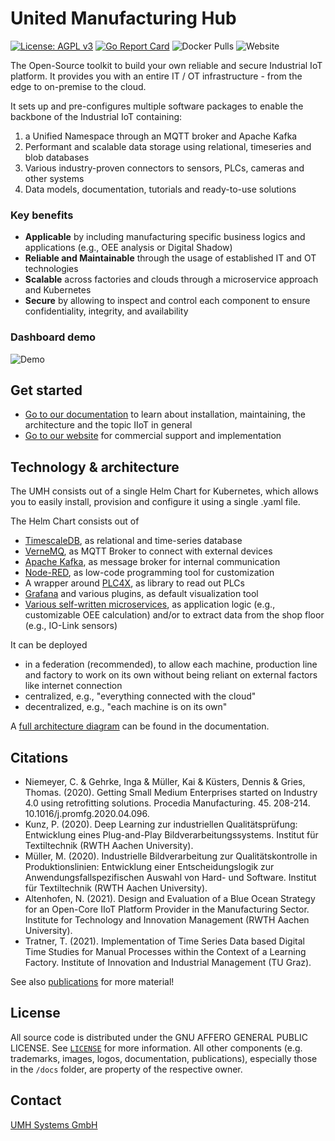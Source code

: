 <!-- PROJECT LOGO -->
# United Manufacturing Hub

[![License: AGPL v3](https://img.shields.io/badge/License-AGPL%20v3-blue.svg)](https://www.gnu.org/licenses/agpl-3.0)
[![Go Report Card](https://goreportcard.com/badge/github.com/united-manufacturing-hub/united-manufacturing-hub)](https://goreportcard.com/report/github.com/united-manufacturing-hub/united-manufacturing-hub)
![Docker Pulls](https://img.shields.io/docker/pulls/unitedmanufacturinghub/factoryinsight)
![Website](https://img.shields.io/website?up_message=online&url=https%3A%2F%2Fwww.united-manufacturing-hub.com)

<!-- <img src="docs/static/images/Otto.svg" height="150"> -->

The Open-Source toolkit to build your own reliable and secure Industrial IoT platform. It provides you with an entire IT / OT infrastructure - from the edge to on-premise to the cloud. 

It sets up and pre-configures multiple software packages to enable the backbone of the Industrial IoT containing:
1. a Unified Namespace through an MQTT broker and Apache Kafka
2. Performant and scalable data storage using relational, timeseries and blob databases
3. Various industry-proven connectors to sensors, PLCs, cameras and other systems
4. Data models, documentation, tutorials and ready-to-use solutions

### Key benefits

- **Applicable** by including manufacturing specific business logics and applications (e.g., OEE analysis or Digital Shadow)
- **Reliable and Maintainable** through the usage of established IT and OT technologies
- **Scalable** across factories and clouds through a microservice approach and Kubernetes
- **Secure** by allowing to inspect and control each component to ensure confidentiality, integrity, and availability

### Dashboard demo

![Demo](docs/content/en/docs/dashboard.gif)

## Get started

- [Go to our documentation](https://docs.umh.app/docs/) to learn about installation, maintaining, the architecture and the topic IIoT in general
- [Go to our website](https://www.umh.app) for commercial support and implementation

## Technology & architecture

The UMH consists out of a single Helm Chart for Kubernetes, which allows you to easily install, provision and configure it using a single .yaml file.

The Helm Chart consists out of
- [TimescaleDB](https://www.timescale.com/), as relational and time-series database
- [VerneMQ](https://vernemq.com/), as MQTT Broker to connect with external devices
- [Apache Kafka](https://kafka.apache.org/), as message broker for internal communication
- [Node-RED](https://nodered.org/), as low-code programming tool for customization
- A wrapper around [PLC4X](https://plc4x.apache.org/), as library to read out PLCs
- [Grafana](https://grafana.com/) and various plugins, as default visualization tool
- [Various self-written microservices](https://docs.umh.app/docs/developers/), as application logic (e.g., customizable OEE calculation) and/or to extract data from the shop floor (e.g., IO-Link sensors)

It can be deployed 
- in a federation (recommended), to allow each machine, production line and factory to work on its own without being reliant on external factors like internet connection
- centralized, e.g., "everything connected with the cloud"
- decentralized, e.g., "each machine is on its own"

A [full architecture diagram](https://docs.umh.app/docs/concepts/) can be found in the documentation.

## Citations

- Niemeyer, C. & Gehrke, Inga & Müller, Kai & Küsters, Dennis & Gries, Thomas. (2020). Getting Small Medium Enterprises started on Industry 4.0 using retrofitting solutions. Procedia Manufacturing. 45. 208-214. 10.1016/j.promfg.2020.04.096. 
- Kunz, P. (2020). Deep Learning zur industriellen Qualitätsprüfung: Entwicklung eines Plug-and-Play Bildverarbeitungssystems. Institut für Textiltechnik (RWTH Aachen University). 
- Müller, M. (2020). Industrielle Bildverarbeitung zur Qualitätskontrolle in Produktionslinien: Entwicklung einer Entscheidungslogik zur Anwendungsfallspezifischen Auswahl von Hard- und Software. Institut für Textiltechnik (RWTH Aachen University). 
- Altenhofen, N. (2021). Design and Evaluation of a Blue Ocean Strategy for an Open-Core IIoT Platform Provider in the Manufacturing Sector. Institute for Technology and Innovation Management (RWTH Aachen University). 
- Tratner, T. (2021). Implementation of Time Series Data based Digital Time Studies for Manual Processes within the Context of a Learning Factory. Institute of Innovation and Industrial Management (TU Graz).

See also [publications](https://docs.umh.app/docs/publications/) for more material!

<!-- LICENSE -->
## License

All source code is distributed under the GNU AFFERO GENERAL PUBLIC LICENSE. See [`LICENSE`](LICENSE) for more information. All other components (e.g. trademarks, images, logos, documentation, publications), especially those in the `/docs` folder, are property of the respective owner.

<!-- CONTACT -->
## Contact

[UMH Systems GmbH](https://www.umh.app)
